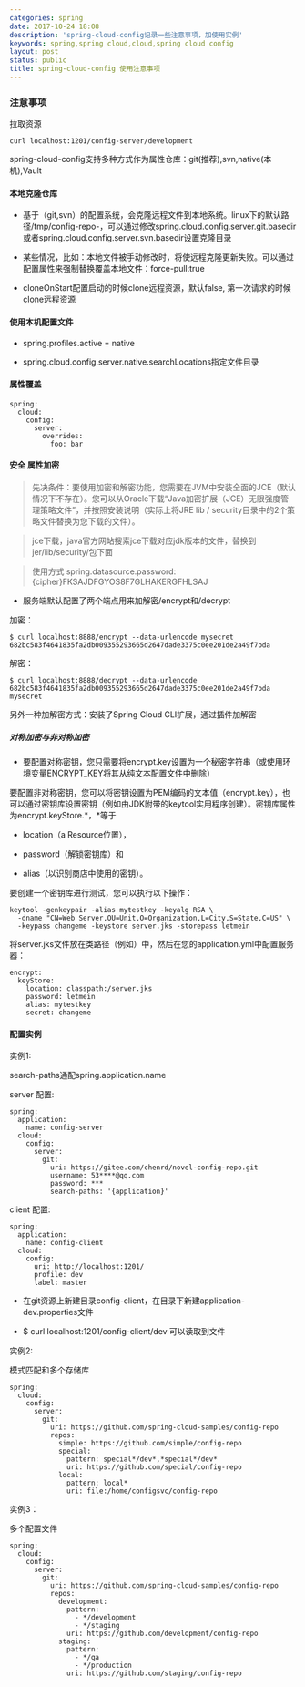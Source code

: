```yaml
---
categories: spring
date: 2017-10-24 18:08
description: 'spring-cloud-config记录一些注意事项，加使用实例'
keywords: spring,spring cloud,cloud,spring cloud config
layout: post
status: public
title: spring-cloud-config 使用注意事项
---
```


### 注意事项

拉取资源

```
curl localhost:1201/config-server/development
```

spring-cloud-config支持多种方式作为属性仓库：git(推荐),svn,native(本机),Vault

#### 本地克隆仓库

- 基于（git,svn）的配置系统，会克隆远程文件到本地系统。linux下的默认路径/tmp/config-repo-<randomid>，可以通过修改spring.cloud.config.server.git.basedir或者spring.cloud.config.server.svn.basedir设置克隆目录

- 某些情况，比如：本地文件被手动修改时，将使远程克隆更新失败。可以通过配置属性来强制替换覆盖本地文件：force-pull:true

- cloneOnStart配置启动的时候clone远程资源，默认false, 第一次请求的时候clone远程资源

#### 使用本机配置文件

- spring.profiles.active = native

- spring.cloud.config.server.native.searchLocations指定文件目录

#### 属性覆盖

```
spring:
  cloud:
    config:
      server:
        overrides:
          foo: bar
```

#### 安全 属性加密

> 先决条件：要使用加密和解密功能，您需要在JVM中安装全面的JCE（默认情况下不存在）。您可以从Oracle下载“Java加密扩展（JCE）无限强度管理策略文件”，并按照安装说明（实际上将JRE lib / security目录中的2个策略文件替换为您下载的文件）。

> jce下载，java官方网站搜索jce下载对应jdk版本的文件，替换到jer/lib/security/包下面

> 使用方式 spring.datasource.password: {cipher}FKSAJDFGYOS8F7GLHAKERGFHLSAJ

- 服务端默认配置了两个端点用来加解密/encrypt和/decrypt

加密：

```
$ curl localhost:8888/encrypt --data-urlencode mysecret
682bc583f4641835fa2db009355293665d2647dade3375c0ee201de2a49f7bda
```

解密：

```
$ curl localhost:8888/decrypt --data-urlencode 682bc583f4641835fa2db009355293665d2647dade3375c0ee201de2a49f7bda
mysecret
```

另外一种加解密方式：安装了Spring Cloud CLI扩展，通过插件加解密

##### 对称加密与非对称加密

- 要配置对称密钥，您只需要将encrypt.key设置为一个秘密字符串（或使用环境变量ENCRYPT_KEY将其从纯文本配置文件中删除）

要配置非对称密钥，您可以将密钥设置为PEM编码的文本值（encrypt.key），也可以通过密钥库设置密钥（例如由JDK附带的keytool实用程序创建）。密钥库属性为encrypt.keyStore.*，*等于

- location（a Resource位置），

- password（解锁密钥库）和

- alias（以识别商店中使用的密钥）。

要创建一个密钥库进行测试，您可以执行以下操作：

```
keytool -genkeypair -alias mytestkey -keyalg RSA \
  -dname "CN=Web Server,OU=Unit,O=Organization,L=City,S=State,C=US" \
  -keypass changeme -keystore server.jks -storepass letmein
```

将server.jks文件放在类路径（例如）中，然后在您的application.yml中配置服务器：

```
encrypt:
  keyStore:
    location: classpath:/server.jks
    password: letmein
    alias: mytestkey
    secret: changeme
```

#### 配置实例

实例1: 

search-paths通配spring.application.name

server 配置:

```
spring:
  application:
    name: config-server
  cloud:
    config:
      server:
        git:
          uri: https://gitee.com/chenrd/novel-config-repo.git
          username: 53****@qq.com
          password: ***
          search-paths: '{application}'
```

client 配置:

```
spring:
  application:
    name: config-client
  cloud:
    config:
      uri: http://localhost:1201/
      profile: dev
      label: master
```

- 在git资源上新建目录config-client，在目录下新建application-dev.properties文件

- $ curl localhost:1201/config-client/dev 可以读取到文件


实例2:

模式匹配和多个存储库

```
spring:
  cloud:
    config:
      server:
        git:
          uri: https://github.com/spring-cloud-samples/config-repo
          repos:
            simple: https://github.com/simple/config-repo
            special:
              pattern: special*/dev*,*special*/dev*
              uri: https://github.com/special/config-repo
            local:
              pattern: local*
              uri: file:/home/configsvc/config-repo
```

实例3：

多个配置文件

```
spring:
  cloud:
    config:
      server:
        git:
          uri: https://github.com/spring-cloud-samples/config-repo
          repos:
            development:
              pattern:
                - */development
                - */staging
              uri: https://github.com/development/config-repo
            staging:
              pattern:
                - */qa
                - */production
              uri: https://github.com/staging/config-repo
```




